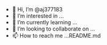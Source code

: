 - 👋 Hi, I’m @aj377183
- 👀 I’m interested in ...
- 🌱 I’m currently learning ...
- 💞️ I’m looking to collaborate on ...
- 📫 How to reach me ...README.md

<!---
aj377183/aj377183 is a ✨ special ✨ repository because its `README.md` (this file) appears on your GitHub profile.
You can click the Preview link to take a look at your changes.
--->
